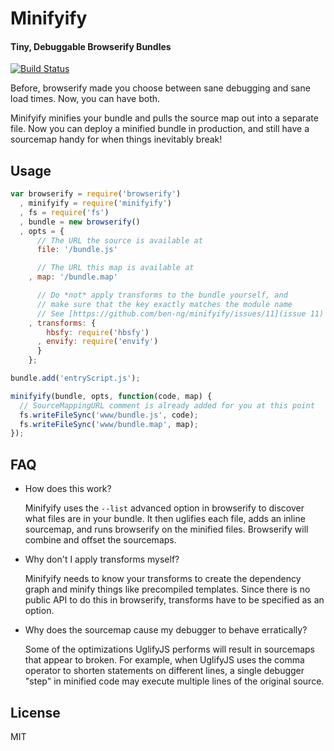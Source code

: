 Minifyify
=========
#### Tiny, Debuggable Browserify Bundles

[![Build Status](https://travis-ci.org/ben-ng/minifyify.png?branch=master)](https://travis-ci.org/ben-ng/minifyify)

Before, browserify made you choose between sane debugging and sane load times. Now, you can have both.

Minifyify minifies your bundle and pulls the source map out into a separate file. Now you can deploy a minified bundle in production, and still have a sourcemap handy for when things inevitably break!

## Usage

```js
var browserify = require('browserify')
  , minifyify = require('minifyify')
  , fs = require('fs')
  , bundle = new browserify()
  , opts = {
      // The URL the source is available at
      file: '/bundle.js'

      // The URL this map is available at
    , map: '/bundle.map'

      // Do *not* apply transforms to the bundle yourself, and
      // make sure that the key exactly matches the module name
      // See [https://github.com/ben-ng/minifyify/issues/11](issue 11) for why
    , transforms: {
        hbsfy: require('hbsfy')
      , envify: require('envify')
      }
    };

bundle.add('entryScript.js');

minifyify(bundle, opts, function(code, map) {
  // SourceMappingURL comment is already added for you at this point
  fs.writeFileSync('www/bundle.js', code);
  fs.writeFileSync('www/bundle.map', map);
});
```

## FAQ

 * How does this work?

   Minifyify uses the `--list` advanced option in browserify to discover what files are in your bundle. It then uglifies each file, adds an inline sourcemap, and runs browserify on the minified files. Browserify will combine and offset the sourcemaps.

 * Why don't I apply transforms myself?

   Minifyify needs to know your transforms to create the dependency graph and minify things like precompiled templates. Since there is no public API to do this in browserify, transforms have to be specified as an option.

 * Why does the sourcemap cause my debugger to behave erratically?

   Some of the optimizations UglifyJS performs will result in sourcemaps that appear to broken. For example, when UglifyJS uses the comma operator to shorten statements on different lines, a single debugger "step" in minified code may execute multiple lines of the original source.

## License
MIT
